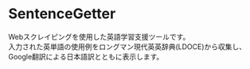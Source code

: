 # SentenceGetter
Webスクレイピングを使用した英語学習支援ツールです。  
入力された英単語の使用例をロングマン現代英英辞典(LDOCE)から収集し、Google翻訳による日本語訳とともに表示します。
